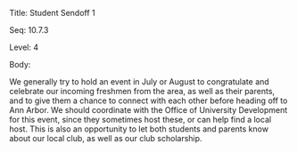 Title:  Student Sendoff 1

Seq:    10.7.3

Level:  4

Body:

We generally try to hold an event in July or August to congratulate and celebrate our incoming freshmen from the area, as well as their parents, and to give them a chance to connect with each other before heading off to Ann Arbor. We should coordinate with the Office of University Development for this event, since they sometimes host these, or can help find a local host. This is also an opportunity to let both students and parents know about our local club, as well as our club scholarship. 

